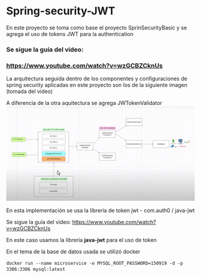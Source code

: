 # Spring-security-JWT
En este proyecto se toma como base el proyecto SprinSecurityBasic y se agrega el uso 
de tokens JWT para la authentication

### **Se sigue la guía del video:**
### https://www.youtube.com/watch?v=wzGCBZCknUs

La arquitectura seguida dentro de los componentes y configuraciones de spring security aplicadas
en este proyecto son los de la siguiente imagen (tomada del video)

A diferencia de la otra aquitectura se agrega JWTokenValidator
![img.png](img.png)

En esta implementación se usa la librería de token jwt - com.auth0 / java-jwt

Se sigue la guía del video:
https://www.youtube.com/watch?v=wzGCBZCknUs

En este caso usamos la librería **java-jwt** para el uso de token


En el tema de la base de datos usada se utilizó docker

```
docker run --name microservice -e MYSQL_ROOT_PASSWORD=150919 -d -p 3306:3306 mysql:latest
```